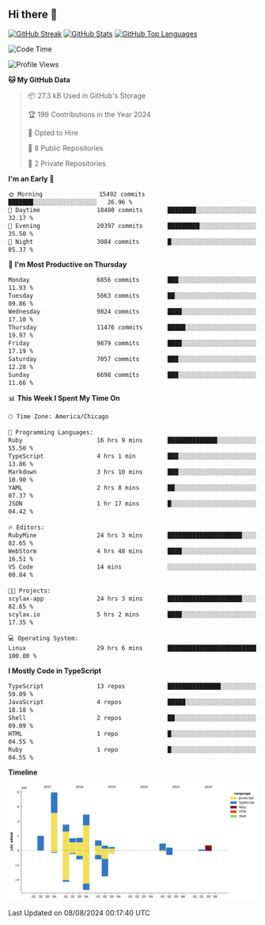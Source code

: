 ## Hi there 👋

<!--
- 🔭 I’m currently working on ...
- 🌱 I’m currently learning ...
- 👯 I’m looking to collaborate on ...
- 🤔 I’m looking for help with ...
- 💬 Ask me about ...
- 📫 How to reach me: ...
- 😄 Pronouns: ...
- ⚡ Fun fact: ...
-->

[![GitHub Streak](https://github-readme-streak-stats.herokuapp.com?user=jameswlane&theme=tokyonight)](https://git.io/streak-stats)
[![GitHub Stats](https://github-readme-stats.vercel.app/api?username=jameswlane&show_icons=true&theme=tokyonight)](https://github-readme-stats.vercel.app)
[![GitHub Top Languages](https://github-readme-stats.vercel.app/api/top-langs?username=jameswlane&show_icons=true&locale=en&layout=compact&theme=tokyonight)](https://github-readme-stats.vercel.app)


<!--START_SECTION:waka-->
![Code Time](http://img.shields.io/badge/Code%20Time-55%20hrs%2018%20mins-blue)

![Profile Views](http://img.shields.io/badge/Profile%20Views-72-blue)

**🐱 My GitHub Data** 

> 📦 27.3 kB Used in GitHub's Storage 
 > 
> 🏆 199 Contributions in the Year 2024
 > 
> 💼 Opted to Hire
 > 
> 📜 8 Public Repositories 
 > 
> 🔑 2 Private Repositories 
 > 
**I'm an Early 🐤** 

```text
🌞 Morning                15492 commits       ███████░░░░░░░░░░░░░░░░░░   26.96 % 
🌆 Daytime                18480 commits       ████████░░░░░░░░░░░░░░░░░   32.17 % 
🌃 Evening                20397 commits       █████████░░░░░░░░░░░░░░░░   35.50 % 
🌙 Night                  3084 commits        █░░░░░░░░░░░░░░░░░░░░░░░░   05.37 % 
```
📅 **I'm Most Productive on Thursday** 

```text
Monday                   6856 commits        ███░░░░░░░░░░░░░░░░░░░░░░   11.93 % 
Tuesday                  5663 commits        ██░░░░░░░░░░░░░░░░░░░░░░░   09.86 % 
Wednesday                9824 commits        ████░░░░░░░░░░░░░░░░░░░░░   17.10 % 
Thursday                 11476 commits       █████░░░░░░░░░░░░░░░░░░░░   19.97 % 
Friday                   9879 commits        ████░░░░░░░░░░░░░░░░░░░░░   17.19 % 
Saturday                 7057 commits        ███░░░░░░░░░░░░░░░░░░░░░░   12.28 % 
Sunday                   6698 commits        ███░░░░░░░░░░░░░░░░░░░░░░   11.66 % 
```


📊 **This Week I Spent My Time On** 

```text
🕑︎ Time Zone: America/Chicago

💬 Programming Languages: 
Ruby                     16 hrs 9 mins       ██████████████░░░░░░░░░░░   55.50 % 
TypeScript               4 hrs 1 min         ███░░░░░░░░░░░░░░░░░░░░░░   13.86 % 
Markdown                 3 hrs 10 mins       ███░░░░░░░░░░░░░░░░░░░░░░   10.90 % 
YAML                     2 hrs 8 mins        ██░░░░░░░░░░░░░░░░░░░░░░░   07.37 % 
JSON                     1 hr 17 mins        █░░░░░░░░░░░░░░░░░░░░░░░░   04.42 % 

🔥 Editors: 
RubyMine                 24 hrs 3 mins       █████████████████████░░░░   82.65 % 
WebStorm                 4 hrs 48 mins       ████░░░░░░░░░░░░░░░░░░░░░   16.51 % 
VS Code                  14 mins             ░░░░░░░░░░░░░░░░░░░░░░░░░   00.84 % 

🐱‍💻 Projects: 
scylax-app               24 hrs 3 mins       █████████████████████░░░░   82.65 % 
scylax.io                5 hrs 2 mins        ████░░░░░░░░░░░░░░░░░░░░░   17.35 % 

💻 Operating System: 
Linux                    29 hrs 6 mins       █████████████████████████   100.00 % 
```

**I Mostly Code in TypeScript** 

```text
TypeScript               13 repos            ███████████████░░░░░░░░░░   59.09 % 
JavaScript               4 repos             █████░░░░░░░░░░░░░░░░░░░░   18.18 % 
Shell                    2 repos             ██░░░░░░░░░░░░░░░░░░░░░░░   09.09 % 
HTML                     1 repo              █░░░░░░░░░░░░░░░░░░░░░░░░   04.55 % 
Ruby                     1 repo              █░░░░░░░░░░░░░░░░░░░░░░░░   04.55 % 
```



**Timeline**

![Lines of Code chart](https://raw.githubusercontent.com/jameswlane/jameswlane/main/assets/bar_graph.png)


 Last Updated on 08/08/2024 00:17:40 UTC
<!--END_SECTION:waka-->

